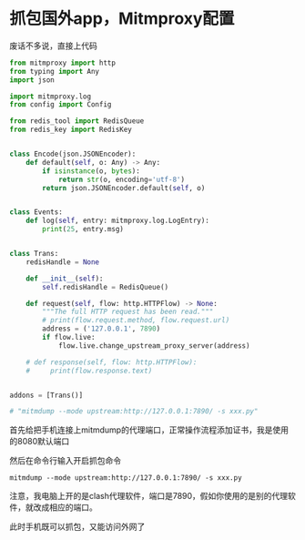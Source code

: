 # 抓包国外app，Mitmproxy配置



废话不多说，直接上代码

```python
from mitmproxy import http
from typing import Any
import json

import mitmproxy.log
from config import Config

from redis_tool import RedisQueue
from redis_key import RedisKey


class Encode(json.JSONEncoder):
    def default(self, o: Any) -> Any:
        if isinstance(o, bytes):
            return str(o, encoding='utf-8')
        return json.JSONEncoder.default(self, o)


class Events:
    def log(self, entry: mitmproxy.log.LogEntry):
        print(25, entry.msg)


class Trans:
    redisHandle = None

    def __init__(self):
        self.redisHandle = RedisQueue()

    def request(self, flow: http.HTTPFlow) -> None:
        """The full HTTP request has been read."""
        # print(flow.request.method, flow.request.url)
        address = ('127.0.0.1', 7890)
        if flow.live:
            flow.live.change_upstream_proxy_server(address)

    # def response(self, flow: http.HTTPFlow):
    #     print(flow.response.text)


addons = [Trans()]

# "mitmdump --mode upstream:http://127.0.0.1:7890/ -s xxx.py"

```

首先给把手机连接上mitmdump的代理端口，正常操作流程添加证书，我是使用的8080默认端口

然后在命令行输入开启抓包命令

```shell
mitmdump --mode upstream:http://127.0.0.1:7890/ -s xxx.py
```

注意，我电脑上开的是clash代理软件，端口是7890，假如你使用的是别的代理软件，就改成相应的端口。



此时手机既可以抓包，又能访问外网了


